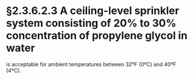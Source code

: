 # §2.3.6.2.3 A ceiling-level sprinkler system consisting of 20% to 30% concentration of propylene glycol in water



is acceptable for ambient temperatures between 32ºF (0ºC) and 40ºF (4ºC).